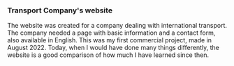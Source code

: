 ### Transport Company's website
The website was created for a company dealing with international transport. The company needed a page with basic information and a contact form, also available in English. This was my first commercial project, made in August 2022. Today, when I would have done many things differently, the website is a good comparison of how much I have learned since then.
